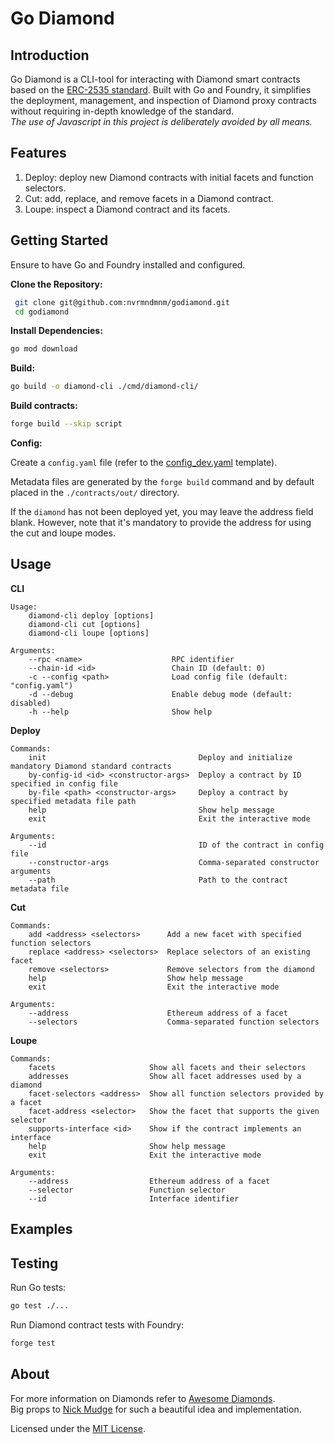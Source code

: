 # Go Diamond

## Introduction

Go Diamond is a CLI-tool for interacting with Diamond smart contracts based on the [ERC-2535 standard](https://eips.ethereum.org/EIPS/eip-2535). Built with Go and Foundry, it simplifies the deployment, management, and inspection of Diamond proxy contracts without requiring in-depth knowledge of the standard.  
_The use of Javascript in this project is deliberately avoided by all means._

## Features

1. Deploy: deploy new Diamond contracts with initial facets and function selectors.
2. Cut: add, replace, and remove facets in a Diamond contract.
3. Loupe: inspect a Diamond contract and its facets.

## Getting Started
Ensure to have Go and Foundry installed and configured.

**Clone the Repository:**
  ```bash
   git clone git@github.com:nvrmndmnm/godiamond.git
   cd godiamond
```

**Install Dependencies:**
  ```bash
go mod download
```

**Build:**
  ```bash
go build -o diamond-cli ./cmd/diamond-cli/
```

**Build contracts:**
  ```bash
forge build --skip script
```

**Config:**

Create a `config.yaml` file (refer to the [config_dev.yaml](config_dev.yaml) template). 

Metadata files are generated by the `forge build` command and by default placed in the `./contracts/out/` directory.

If the `diamond` has not been deployed yet, you may leave the address field blank. However, note that it's mandatory to provide the address for using the cut and loupe modes.

## Usage
**CLI**
```
Usage:
    diamond-cli deploy [options]
    diamond-cli cut [options]
    diamond-cli loupe [options]

Arguments:
    --rpc <name>                    RPC identifier
    --chain-id <id>                 Chain ID (default: 0)
    -c --config <path>              Load config file (default: "config.yaml")
    -d --debug                      Enable debug mode (default: disabled)
    -h --help                       Show help
```

**Deploy**
```
Commands:
    init                                  Deploy and initialize mandatory Diamond standard contracts
    by-config-id <id> <constructor-args>  Deploy a contract by ID specified in config file
    by-file <path> <constructor-args>     Deploy a contract by specified metadata file path
    help                                  Show help message
    exit                                  Exit the interactive mode

Arguments:
    --id                                  ID of the contract in config file
    --constructor-args                    Comma-separated constructor arguments
    --path                                Path to the contract metadata file
```
**Cut**
```
Commands:
    add <address> <selectors>      Add a new facet with specified function selectors
    replace <address> <selectors>  Replace selectors of an existing facet
    remove <selectors>             Remove selectors from the diamond
    help                           Show help message
    exit                           Exit the interactive mode

Arguments:
    --address                      Ethereum address of a facet
    --selectors                    Comma-separated function selectors
```
**Loupe**
```
Commands:
    facets                     Show all facets and their selectors
    addresses                  Show all facet addresses used by a diamond
    facet-selectors <address>  Show all function selectors provided by a facet
    facet-address <selector>   Show the facet that supports the given selector
    supports-interface <id>    Show if the contract implements an interface
    help                       Show help message
    exit                       Exit the interactive mode

Arguments:
    --address                  Ethereum address of a facet
    --selector                 Function selector
    --id                       Interface identifier 
```

## Examples

## Testing

Run Go tests:
```bash
go test ./...
```

Run Diamond contract tests with Foundry:
```bash
forge test
```


## About
For more information on Diamonds refer to [Awesome Diamonds](https://github.com/mudgen/awesome-diamonds).  
Big props to [Nick Mudge](https://github.com/mudgen/) for such a beautiful idea and implementation.

Licensed under the [MIT License](LICENSE).